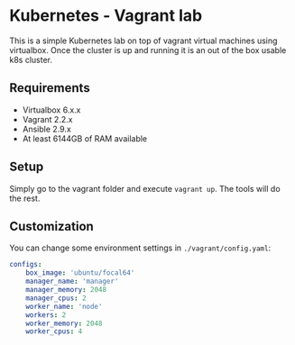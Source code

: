 # Kubernetes - Vagrant lab

This is a simple Kubernetes lab on top of vagrant virtual machines using virtualbox. Once the cluster is up and running it is an out of the box usable k8s cluster.

## Requirements
* Virtualbox 6.x.x
* Vagrant 2.2.x
* Ansible 2.9.x
* At least 6144GB of RAM available

## Setup
Simply go to the vagrant folder and execute `vagrant up`. The tools will do the rest.

## Customization
You can change some environment settings in `./vagrant/config.yaml`:

```yaml
configs:
    box_image: 'ubuntu/focal64'
    manager_name: 'manager'
    manager_memory: 2048
    manager_cpus: 2
    worker_name: 'node'
    workers: 2
    worker_memory: 2048
    worker_cpus: 4
```